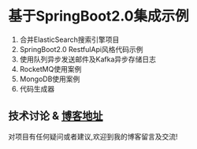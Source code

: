 # 基于SpringBoot2.0集成示例
1. 合并ElasticSearch搜索引擎项目
2. SpringBoot2.0 RestfulApi风格代码示例
3. 使用队列异步发送邮件及Kafka异步存储日志
4. RocketMQ使用案例
5. MongoDB使用案例
6. 代码生成器

## 技术讨论 & [博客地址](https://www.jacknolfskin.top/)
对项目有任何疑问或者建议,欢迎到我的博客留言及交流!
